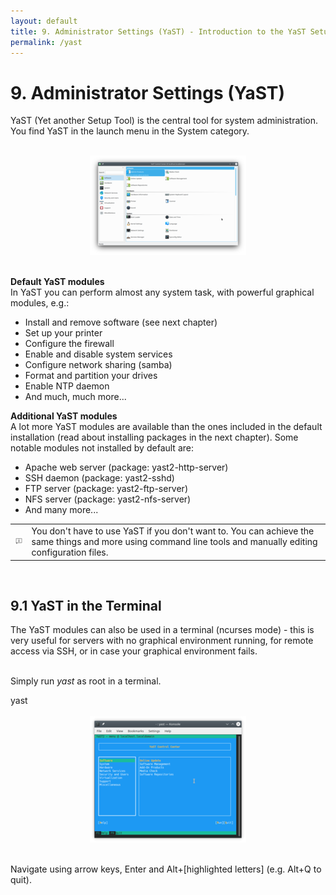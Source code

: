 ```yaml
---
layout: default
title: 9. Administrator Settings (YaST) - Introduction to the YaST Setup Tool
permalink: /yast
---
```


# 9. Administrator Settings (YaST)

YaST (Yet another Setup Tool) is the central tool for system administration. You find YaST in the launch menu in the System category.<br /><br />

<center><a href="images/screenshots/yast-controlcenter.png" rel="thumbnail"><img src="images/screenshots/yast-controlcenterb.png" alt="yast" class="pic" /></a></center><br />

<b>Default YaST modules</b><br />
In YaST you can perform almost any system task, with powerful graphical modules, e.g.:
<ul>
<li>Install and remove software (see next chapter)</li>
<li>Set up your printer</li>
<li>Configure the firewall</li>
<li>Enable and disable system services</li>
<li>Configure network sharing (samba)</li>
<li>Format and partition your drives</li>
<li>Enable NTP daemon</li>
<li>And much, much more...</li>
</ul>

<b>Additional YaST modules</b><br />
A lot more YaST modules are available than the ones included in the default installation (read about installing packages in the next chapter). Some notable modules not installed by default are:

<ul>
<li>Apache web server (package: yast2-http-server)</li>
<li>SSH daemon (package: yast2-sshd)</li>
<li>FTP server (package: yast2-ftp-server)</li>
<li>NFS server (package: yast2-nfs-server)</li>
<li>And many more...</li>
</ul>

<div class="tip">
<table>
<tbody>
<tr>
<td><img src="images/pics/tip.png" alt="tip" /></td>
<td>You don't have to use YaST if you don't want to. You can achieve the same things and more using command line tools and manually editing configuration files.</td>
</tr>
</tbody>
</table>
</div><br />



## 9.1 YaST in the Terminal

The YaST modules can also be used in a terminal (ncurses mode) - this is very useful for servers with no graphical environment running, for remote access via SSH, or in case your graphical environment fails.<br /><br />

Simply run <i>yast</i> as root in a terminal.<br />

<div class="clroot">yast</div><br />

<center><a href="images/screenshots/yast-ncurses.png" rel="thumbnail"><img src="images/screenshots/yast-ncursesb.png" alt="yast-ncurses" class="pic" /></a></center><br />

Navigate using arrow keys, Enter and Alt+[highlighted letters] (e.g. Alt+Q to quit).<br /><br />
